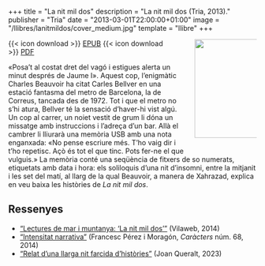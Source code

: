 +++
title = "La nit mil dos"
description = "La nit mil dos (Tria, 2013)."
publisher = "Tria"
date = "2013-03-01T22:00:00+01:00"
image = "/llibres/lanitmildos/cover_medium.jpg"
template = "llibre"
+++

<img src="/llibres/lanitmildos/cover_small.jpg" style="max-width: 25%; width: 200px; height: auto; float: right; margin: 0 0 20px 20px;" />

{{< icon download >}} <span class="small">[EPUB](/files/lanitmildos.epub)</span>
{{< icon download >}} <span class="small">[PDF](/files/lanitmildos.pdf)</span>

«Posa’t al costat dret del vagó i estigues alerta un minut després de Jaume I». Aquest cop, l’enigmàtic Charles Beauvoir ha citat Carles Bellver en una estació fantasma del metro de Barcelona, la de Correus, tancada des de 1972. Tot i que el metro no s’hi atura, Bellver té la sensació d’haver-hi vist algú. Un cop al carrer, un noiet vestit de grum li dóna un missatge amb instruccions i l’adreça d’un bar. Allà el cambrer li lliurarà una memòria USB amb una nota enganxada: «No pense escriure més. T’ho vaig dir i t’ho repetisc. Açò és tot el que tinc. Pots fer-ne el que vulguis.» La memòria conté una seqüència de fitxers de so numerats, etiquetats amb data i hora: els soliloquis d’una nit d’insomni, entre la mitjanit i les set del matí, al llarg de la qual Beauvoir, a manera de Xahrazad, explica en veu baixa les històries de *La nit mil dos*.

## Ressenyes

- [“Lectures de mar i muntanya: ‘La nit mil dos’”](https://www.vilaweb.cat/noticia/4207807/20140828/lectures-mar-muntanya-nit-mil-dos.html) (Vilaweb, 2014)
- [“Intensitat narrativa”](perez-moragon-caracters) (Francesc Pérez i Moragón, *Caràcters* núm. 68, 2014)
- [“Relat d’una llarga nit farcida d’històries”](https://jqueralt.codeberg.page/lectures/mildos/) (Joan Queralt, 2023)